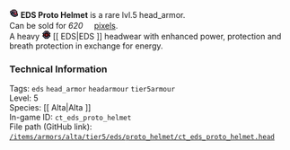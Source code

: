 ![ ](https://raw.githubusercontent.com/Ceterai/Enternia/main/items/armors/alta/tier5/eds/proto_helmet/icon.png) **EDS Proto Helmet** is a rare lvl.5 head_armor.  
Can be sold for *620* <img src="https://starbounder.org/mediawiki/images/2/21/Pixel.png" width="12" height="16"/> [pixels](https://starbounder.org/Pixel).  
A heavy ![ ](https://raw.githubusercontent.com/Ceterai/Enternia/main/items/active/unsorted/alta/loot/ct_eds_loot.png) [[ EDS|EDS ]] headwear with enhanced power, protection and breath protection in exchange for energy.

### Technical Information

Tags: `eds` `head_armor` `headarmour` `tier5armour`  
Level: 5  
Species: [[ Alta|Alta ]]  
In-game ID: `ct_eds_proto_helmet`  
File path (GitHub link): [`/items/armors/alta/tier5/eds/proto_helmet/ct_eds_proto_helmet.head`](https://github.com/Ceterai/Enternia/blob/main/items/armors/alta/tier5/eds/proto_helmet/ct_eds_proto_helmet.head)
